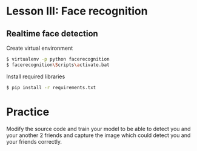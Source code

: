 # Lesson III: Face recognition

## Realtime face detection

Create virtual environment
```bash
$ virtualenv -p python facerecognition
$ facerecognition\Scripts\activate.bat
```

Install required libraries
```bash
$ pip install -r requirements.txt
```

# Practice
Modify the source code and train your model to be able to detect you and your another 2 friends
and capture the image which could detect you and your friends correctly.


